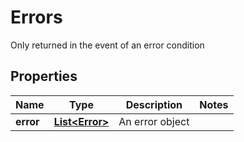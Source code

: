 

# Errors

Only returned in the event of an error condition

## Properties

Name | Type | Description | Notes
------------ | ------------- | ------------- | -------------
**error** | [**List&lt;Error&gt;**](Error.md) | An error object | 



